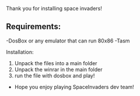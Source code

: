 Thank you for installing space invaders!

Requirements:
-------------
-DosBox or any emulator that can run 80x86
-Tasm

Installation:
1) Unpack the files into a main folder
2) Unpack the winrar in the main folder
3) run the file with dosbox and play!



- Hope you enjoy playing SpaceInvaders dev team!
